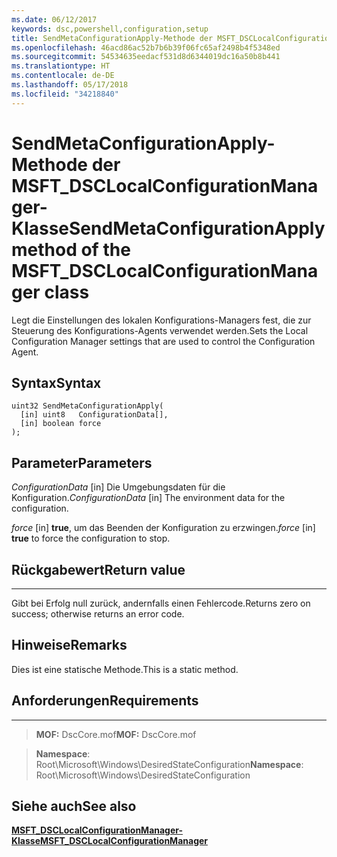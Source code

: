 ```yaml
---
ms.date: 06/12/2017
keywords: dsc,powershell,configuration,setup
title: SendMetaConfigurationApply-Methode der MSFT_DSCLocalConfigurationManager-Klasse
ms.openlocfilehash: 46acd86ac52b7b6b39f06fc65af2498b4f5348ed
ms.sourcegitcommit: 54534635eedacf531d8d6344019dc16a50b8b441
ms.translationtype: HT
ms.contentlocale: de-DE
ms.lasthandoff: 05/17/2018
ms.locfileid: "34218840"
---
```

# <a name="sendmetaconfigurationapply-method-of-the-msftdsclocalconfigurationmanager-class"></a><span data-ttu-id="4fc9a-103">SendMetaConfigurationApply-Methode der MSFT_DSCLocalConfigurationManager-Klasse</span><span class="sxs-lookup"><span data-stu-id="4fc9a-103">SendMetaConfigurationApply method of the MSFT_DSCLocalConfigurationManager class</span></span>

<span data-ttu-id="4fc9a-104">Legt die Einstellungen des lokalen Konfigurations-Managers fest, die zur Steuerung des Konfigurations-Agents verwendet werden.</span><span class="sxs-lookup"><span data-stu-id="4fc9a-104">Sets the Local Configuration Manager settings that are used to control the Configuration Agent.</span></span>

<a name="syntax"></a><span data-ttu-id="4fc9a-105">Syntax</span><span class="sxs-lookup"><span data-stu-id="4fc9a-105">Syntax</span></span>
------

```mof
uint32 SendMetaConfigurationApply(
  [in] uint8   ConfigurationData[],
  [in] boolean force
);
```

<a name="parameters"></a><span data-ttu-id="4fc9a-106">Parameter</span><span class="sxs-lookup"><span data-stu-id="4fc9a-106">Parameters</span></span>
----------

<span data-ttu-id="4fc9a-107">*ConfigurationData* \[in\] Die Umgebungsdaten für die Konfiguration.</span><span class="sxs-lookup"><span data-stu-id="4fc9a-107">*ConfigurationData* \[in\] The environment data for the configuration.</span></span>

<span data-ttu-id="4fc9a-108">*force* \[in\] **true**, um das Beenden der Konfiguration zu erzwingen.</span><span class="sxs-lookup"><span data-stu-id="4fc9a-108">*force* \[in\] **true** to force the configuration to stop.</span></span>

## <a name="return-value"></a><span data-ttu-id="4fc9a-109">Rückgabewert</span><span class="sxs-lookup"><span data-stu-id="4fc9a-109">Return value</span></span>
------------

<span data-ttu-id="4fc9a-110">Gibt bei Erfolg null zurück, andernfalls einen Fehlercode.</span><span class="sxs-lookup"><span data-stu-id="4fc9a-110">Returns zero on success; otherwise returns an error code.</span></span>

## <a name="remarks"></a><span data-ttu-id="4fc9a-111">Hinweise</span><span class="sxs-lookup"><span data-stu-id="4fc9a-111">Remarks</span></span>

<span data-ttu-id="4fc9a-112">Dies ist eine statische Methode.</span><span class="sxs-lookup"><span data-stu-id="4fc9a-112">This is a static method.</span></span>

## <a name="requirements"></a><span data-ttu-id="4fc9a-113">Anforderungen</span><span class="sxs-lookup"><span data-stu-id="4fc9a-113">Requirements</span></span>
------------
><span data-ttu-id="4fc9a-114">**MOF:** DscCore.mof</span><span class="sxs-lookup"><span data-stu-id="4fc9a-114">**MOF:** DscCore.mof</span></span>

><span data-ttu-id="4fc9a-115">**Namespace**: Root\Microsoft\Windows\DesiredStateConfiguration</span><span class="sxs-lookup"><span data-stu-id="4fc9a-115">**Namespace**: Root\Microsoft\Windows\DesiredStateConfiguration</span></span>


## <a name="see-also"></a><span data-ttu-id="4fc9a-116">Siehe auch</span><span class="sxs-lookup"><span data-stu-id="4fc9a-116">See also</span></span>


[<span data-ttu-id="4fc9a-117">**MSFT_DSCLocalConfigurationManager-Klasse**</span><span class="sxs-lookup"><span data-stu-id="4fc9a-117">**MSFT_DSCLocalConfigurationManager**</span></span>](msft-dsclocalconfigurationmanager.md)
